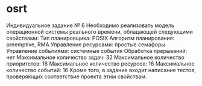 # osrt

Индивидуальное задание № 6
Необходимо реализовать модель операционной системы реального времени,
обладающей следующими свойствами:
Тип планировщика: POSIX
Алгоритм планирования: preemptive, RMA
Управление ресурсами: простые семафоры
Управление событиями: системные события
Обработка прерываний: нет
Максимальное количество задач: 32
Максимальное количество приоритетов: 16
Максимальное количество ресурсов: 16
Максимальное количество событий: 16
Кроме того, в задание входит написание тестов, проверяющих соответствие
проекта этим свойствам.
